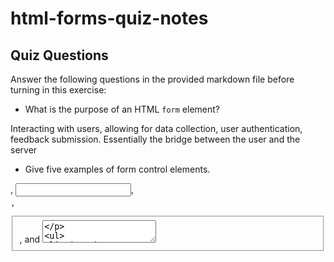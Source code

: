 # html-forms-quiz-notes

## Quiz Questions

Answer the following questions in the provided markdown file before turning in this exercise:

- What is the purpose of an HTML `form` element?

Interacting with users, allowing for data collection, user authentication, feedback submission. Essentially the bridge between the user and the server

- Give five examples of form control elements.

<label>, <input>, <legend>, <fieldset>, and <textarea>

- Give three examples of `type` attribute values for HTML `<input>` elements.

Email, password, and text

- Is an HTML `<input>` element a block element or an inline element?

Both, they are considered inline-block, they sit inline with other elements but we can also control a set height and width beyond just the content of the element

## Notes

All student notes should be written here.

How to write `Code Examples` in markdown

for JS:

```javascript
const data = 'Howdy';
```

for HTML:

```html
<div>
  <p>This is text content</p>
</div>
```

for CSS:

```css
div {
  width: 100%;
}
```
